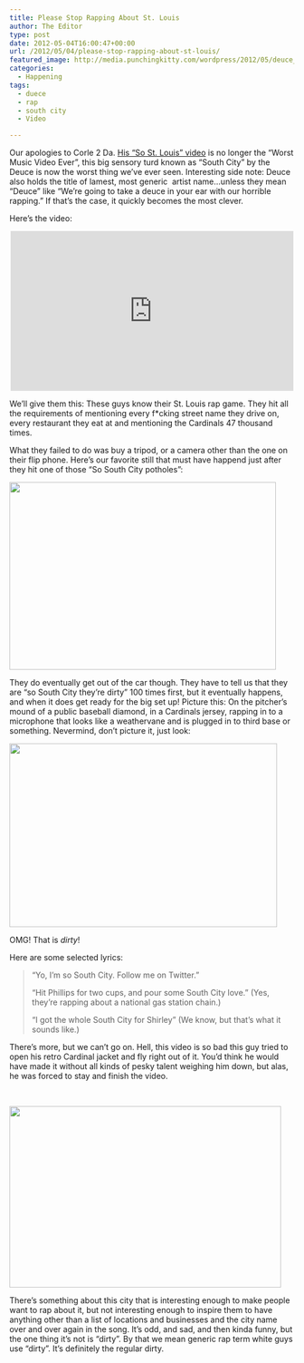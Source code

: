 ```yaml
---
title: Please Stop Rapping About St. Louis
author: The Editor
type: post
date: 2012-05-04T16:00:47+00:00
url: /2012/05/04/please-stop-rapping-about-st-louis/
featured_image: http://media.punchingkitty.com/wordpress/2012/05/deuce_south_city_header.jpg
categories:
  - Happening
tags:
  - duece
  - rap
  - south city
  - Video

---
```

Our apologies to Corle 2 Da. <a href="http://punchingkitty.com/2010/09/08/the-worst-music-video-ever-was-shot-in-a-st-louis-condos-kitchen/" target="_blank">His &#8220;So St. Louis&#8221; video</a> is no longer the &#8220;Worst Music Video Ever&#8221;, this big sensory turd known as &#8220;South City&#8221; by the Deuce is now the worst thing we&#8217;ve ever seen. Interesting side note: Deuce also holds the title of lamest, most generic  artist name&#8230;unless they mean &#8220;Deuce&#8221; like &#8220;We&#8217;re going to take a deuce in your ear with our horrible rapping.&#8221; If that&#8217;s the case, it quickly becomes the most clever.

Here&#8217;s the video:

<span class="embed-youtube" style="text-align:center; display: block;"><iframe class='youtube-player' type='text/html' width='500' height='282' src='http://www.youtube.com/embed/G72CjARxVGs?version=3&#038;rel=1&#038;fs=1&#038;autohide=2&#038;showsearch=0&#038;showinfo=1&#038;iv_load_policy=1&#038;wmode=transparent' allowfullscreen='true' style='border:0;'></iframe></span>

We&#8217;ll give them this: These guys know their St. Louis rap game. They hit all the requirements of mentioning every f*cking street name they drive on, every restaurant they eat at and mentioning the Cardinals 47 thousand times.

What they failed to do was buy a tripod, or a camera other than the one on their flip phone. Here&#8217;s our favorite still that must have happend just after they hit one of those &#8220;So South City potholes&#8221;:

[<img class="aligncenter size-full wp-image-13550" title="deuce_south_city_1" src="http://media.punchingkitty.com/wordpress/2012/05/deuce_south_city_1.jpg" alt="" width="471" height="331" />][1]

They do eventually get out of the car though. They have to tell us that they are &#8220;so South City they&#8217;re dirty&#8221; 100 times first, but it eventually happens, and when it does get ready for the big set up! Picture this: On the pitcher&#8217;s mound of a public baseball diamond, in a Cardinals jersey, rapping in to a microphone that looks like a weathervane and is plugged in to third base or something. Nevermind, don&#8217;t picture it, just look:

[<img class="aligncenter size-full wp-image-13551" title="deuce_south_city_2" src="http://media.punchingkitty.com/wordpress/2012/05/deuce_south_city_2.jpg" alt="" width="473" height="324" />][2]

OMG! That is _dirty_!

Here are some selected lyrics:

> &#8220;Yo, I&#8217;m so South City. Follow me on Twitter.&#8221;
> 
> &#8220;Hit Phillips for two cups, and pour some South City love.&#8221; (Yes, they&#8217;re rapping about a national gas station chain.)
> 
> &#8220;I got the whole South City for Shirley&#8221; (We know, but that&#8217;s what it sounds like.)

There&#8217;s more, but we can&#8217;t go on. Hell, this video is so bad this guy tried to open his retro Cardinal jacket and fly right out of it. You&#8217;d think he would have made it without all kinds of pesky talent weighing him down, but alas, he was forced to stay and finish the video.

&nbsp;

<img class="aligncenter" title="Deuce South City GIF" src="http://i.imgur.com/ZDd9s.gif" alt="" width="480" height="320" />

There&#8217;s something about this city that is interesting enough to make people want to rap about it, but not interesting enough to inspire them to have anything other than a list of locations and businesses and the city name over and over again in the song. It&#8217;s odd, and sad, and then kinda funny, but the one thing it&#8217;s not is &#8220;dirty&#8221;. By that we mean generic rap term white guys use &#8220;dirty&#8221;. It&#8217;s definitely the regular dirty.

 [1]: http://media.punchingkitty.com/wordpress/2012/05/deuce_south_city_1.jpg
 [2]: http://media.punchingkitty.com/wordpress/2012/05/deuce_south_city_2.jpg